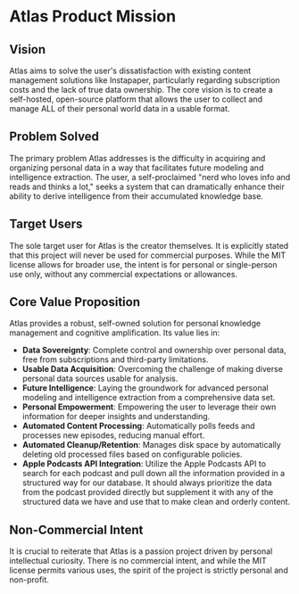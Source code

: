 # Atlas Product Mission

## Vision

Atlas aims to solve the user's dissatisfaction with existing content management solutions like Instapaper, particularly regarding subscription costs and the lack of true data ownership. The core vision is to create a self-hosted, open-source platform that allows the user to collect and manage ALL of their personal world data in a usable format.

## Problem Solved

The primary problem Atlas addresses is the difficulty in acquiring and organizing personal data in a way that facilitates future modeling and intelligence extraction. The user, a self-proclaimed "nerd who loves info and reads and thinks a lot," seeks a system that can dramatically enhance their ability to derive intelligence from their accumulated knowledge base.

## Target Users

The sole target user for Atlas is the creator themselves. It is explicitly stated that this project will never be used for commercial purposes. While the MIT license allows for broader use, the intent is for personal or single-person use only, without any commercial expectations or allowances.

## Core Value Proposition

Atlas provides a robust, self-owned solution for personal knowledge management and cognitive amplification. Its value lies in:
- **Data Sovereignty**: Complete control and ownership over personal data, free from subscriptions and third-party limitations.
- **Usable Data Acquisition**: Overcoming the challenge of making diverse personal data sources usable for analysis.
- **Future Intelligence**: Laying the groundwork for advanced personal modeling and intelligence extraction from a comprehensive data set.
- **Personal Empowerment**: Empowering the user to leverage their own information for deeper insights and understanding.
- **Automated Content Processing**: Automatically polls feeds and processes new episodes, reducing manual effort.
- **Automated Cleanup/Retention**: Manages disk space by automatically deleting old processed files based on configurable policies.
- **Apple Podcasts API Integration**: Utilize the Apple Podcasts API to search for each podcast and pull down all the information provided in a structured way for our database. It should always prioritize the data from the podcast provided directly but supplement it with any of the structured data we have and use that to make clean and orderly content.

## Non-Commercial Intent

It is crucial to reiterate that Atlas is a passion project driven by personal intellectual curiosity. There is no commercial intent, and while the MIT license permits various uses, the spirit of the project is strictly personal and non-profit.